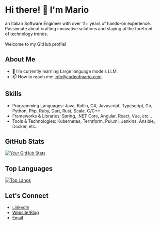 # Hi there! 👋 I'm Mario

an Italian Software Engineer with over 11+ years of hands-on experience. <br/>
Passionate about crafting innovative solutions and staying at the forefront of technology trends. <br/><br/>
Welcome to my GitHub profile!

## About Me

- 🌱 I’m currently learning Large language models LLM.
- 📫 How to reach me: [info@codeofmario.com](mailto:info@codeofmario.com).

## Skills

- Programming Languages: Java, Kotlin, C#, Javascript, Typescript, Go, Python, Php, Ruby, Dart, Rust, Scala, C/C++
- Frameworks & Libraries: Spring, .NET Core, Angular, React, Vue, etc...
- Tools & Technologies: Kubernetes, Terraform, Pulumi, Jenkins, Ansible, Docker, etc..

## GitHub Stats

[![Your GitHub Stats](https://github-readme-stats.vercel.app/api?username=codeofmario&show_icons=true&theme=radical)](https://github.com/codeofmario)

## Top Languages

[![Top Langs](https://github-readme-stats.vercel.app/api/top-langs/?username=codeofmario&layout=compact&theme=radical)](https://github.com/codeofmario)

## Let's Connect

- [LinkedIn](https://www.linkedin.com/in/mario-gjorgievski/)
- [Website/Blog](https://codeofmario.com)
- [Email](mailto:info@codeofmario.com)
